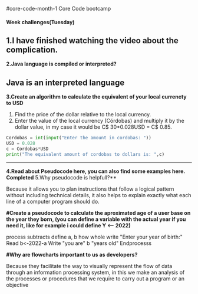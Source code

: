#core-code-month-1
Core Code bootcamp

<h4 class=”text-center”>Week challenges(Tuesday)</h4>

**1.I have finished watching the video about the complication.**
---
**2.Java language is compiled or interpreted?**

Java is an interpreted language
---
**3.Create an algorithm to calculate the equivalent of your local currencty to USD**

1. Find the price of the dollar relative to the local currency.
2. Enter the value of the local currency (Córdobas) and multiply it by the dollar value, in my case it would be C$ 30*0.028USD = C$ 0.85.
```python
Cordobas = int(input("Enter the amount in cordobas: "))
USD = 0.028
c = Cordobas*USD
print("The equivalent amount of cordobas to dollars is: ",c)
```
---
**4.Read about Pseudocode here, you can also find some examples here. Completed**
5.Why pseudocode is helpfull?**

Because it allows you to plan instructions that follow a logical pattern without including technical details, it also helps to explain exactly what each line of a computer program should do.

**#Create a pseudocode to calculate the aproximated age of a user base on the year they born, (you can define a variable with the actual year if you need it, like for example i could define Y <-- 2022)**

process subtracts
 define a, b how whole
 write "Enter your year of birth:"
 Read
 b<-2022-a
 Write "you are" b "years old"
 Endprocesss
 
 **#Why are flowcharts important to us as developers?**

Because they facilitate the way to visually represent the flow of data through an information processing system, in this we make an analysis of the processes or procedures that we require to carry out a program or an objective


